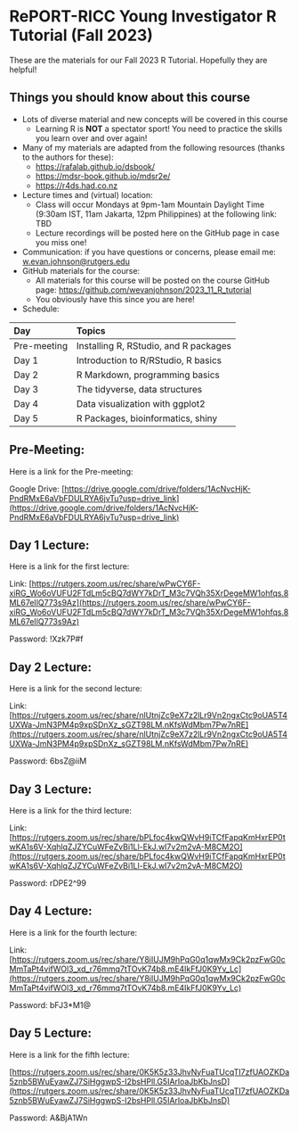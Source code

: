 # RePORT-RICC Young Investigator R Tutorial (Fall 2023)

These are the materials for our Fall 2023 R Tutorial. Hopefully they are helpful!

## Things you should know about this course

* Lots of diverse material and new concepts will be covered in this course
    + Learning R is __NOT__ a spectator sport! You need to practice the skills you learn over and over again!
* Many of my materials are adapted from the following resources (thanks to the authors for these): 
    + https://rafalab.github.io/dsbook/
    + https://mdsr-book.github.io/mdsr2e/
    + https://r4ds.had.co.nz
* Lecture times and (virtual) location:
    + Class will occur Mondays at 9pm-1am Mountain Daylight Time (9:30am IST, 11am Jakarta, 12pm Philippines) at the following link: TBD
    + Lecture recordings will be posted here on the GitHub page in case you miss one!
* Communication: if you have questions or concerns, please email me: <w.evan.johnson@rutgers.edu>
* GitHub materials for the course:
    + All materials for this course will be posted on the course GitHub page: https://github.com/wevanjohnson/2023_11_R_tutorial
    + You obviously have this since you are here!
* Schedule:

| Day         | Topics                                |
| :-----------| :------------------------------------ |
| Pre-meeting | Installing R, RStudio, and R packages |
| Day 1       | Introduction to R/RStudio, R basics   |
| Day 2       | R Markdown, programming basics        |
| Day 3       | The tidyverse, data structures        |
| Day 4       | Data visualization with ggplot2       |
| Day 5       | R Packages, bioinformatics, shiny     |


## Pre-Meeting: 
Here is a link for the Pre-meeting: 

Google Drive: [https://drive.google.com/drive/folders/1AcNvcHjK-PndRMxE6aVbFDULRYA6jvTu?usp=drive_link](https://drive.google.com/drive/folders/1AcNvcHjK-PndRMxE6aVbFDULRYA6jvTu?usp=drive_link)

## Day 1 Lecture: 
Here is a link for the first lecture: 

Link: [https://rutgers.zoom.us/rec/share/wPwCY6F-xiRG_Wo6oVUFU2FTdLm5cBQ7dWY7kDrT_M3c7VQh35XrDegeMW1ohfqs.8ML67eIlQ773s9Az](https://rutgers.zoom.us/rec/share/wPwCY6F-xiRG_Wo6oVUFU2FTdLm5cBQ7dWY7kDrT_M3c7VQh35XrDegeMW1ohfqs.8ML67eIlQ773s9Az) 

Password: !Xzk7P#f

## Day 2 Lecture: 
Here is a link for the second lecture: 

Link: [https://rutgers.zoom.us/rec/share/nlUtnjZc9eX7z2lLr9Vn2ngxCtc9oUA5T4UXWa-JmN3PM4p9xpSDnXz_sGZT98LM.nKfsWdMbm7Pw7nRE](https://rutgers.zoom.us/rec/share/nlUtnjZc9eX7z2lLr9Vn2ngxCtc9oUA5T4UXWa-JmN3PM4p9xpSDnXz_sGZT98LM.nKfsWdMbm7Pw7nRE)

Password: 6bsZ@iiM 

## Day 3 Lecture: 
Here is a link for the third lecture: 

Link: [https://rutgers.zoom.us/rec/share/bPLfoc4kwQWvH9iTCfFapqKmHxrEP0twKA1s6V-XqhlqZJZYCuWFeZvBi1Ll-EkJ.wI7v2m2vA-M8CM2O](https://rutgers.zoom.us/rec/share/bPLfoc4kwQWvH9iTCfFapqKmHxrEP0twKA1s6V-XqhlqZJZYCuWFeZvBi1Ll-EkJ.wI7v2m2vA-M8CM2O)

Password: rDPE2^99 

## Day 4 Lecture: 
Here is a link for the fourth lecture: 

Link: [https://rutgers.zoom.us/rec/share/Y8iIUJM9hPqG0q1qwMx9Ck2pzFwG0cMmTaPt4vifWOl3_xd_r76mmq7tTOvK74b8.mE4IkFfJ0K9Yv_Lc](https://rutgers.zoom.us/rec/share/Y8iIUJM9hPqG0q1qwMx9Ck2pzFwG0cMmTaPt4vifWOl3_xd_r76mmq7tTOvK74b8.mE4IkFfJ0K9Yv_Lc) 

Password: bFJ3*M1@ 

## Day 5 Lecture: 
Here is a link for the fifth lecture: 

[https://rutgers.zoom.us/rec/share/0K5K5z33JhvNyFuaTUcqTI7zfUAOZKDa5znb5BWuEyawZJ7SiHggwpS-I2bsHPll.G5IArloaJbKbJnsD](https://rutgers.zoom.us/rec/share/0K5K5z33JhvNyFuaTUcqTI7zfUAOZKDa5znb5BWuEyawZJ7SiHggwpS-I2bsHPll.G5IArloaJbKbJnsD) 

Password: A&BjA1Wn 

